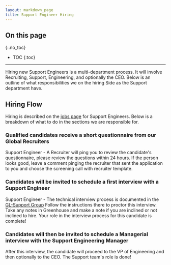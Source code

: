 ```yaml
---
layout: markdown_page
title: Support Engineer Hiring
---
```


## On this page
{:.no_toc}

- TOC
{:toc}

----

Hiring new Support Engineers is a multi-department process. It will involve Recruiting, Support, Engineering, and optionally the CEO. Below is an outline of what responsibilities we on the hiring Side as the Support department have.

## Hiring Flow

Hiring is described on the [jobs page](/job-families/engineering/support-engineer/#hiring-process) for Support Engineers. Below is a breakdown of what to do in the sections we are responsible for.

### Qualified candidates receive a short questionnaire from our Global Recruiters

Support Engineer - A Recruiter will ping you to review the candidate's questionnaire, please review the questions within 24 hours. If the person looks good, leave a comment pinging the recruiter that sent the application to you and choose the screening call with recruiter template.

### Candidates will be invited to schedule a first interview with a Support Engineer

Support Engineer - The technical interview process is documented in the [GL-Support Group](https://gitlab.com/gl-support/se-interview) Follow the instructions there to proctor this interview. Take any notes in Greenhouse and make a note if you are inclined or not inclined to hire. Your role in the interview process for this candidate is complete!

### Candidates will then be invited to schedule a Managerial interview with the Support Engineering Manager

After this interview, the candidate will proceed to the VP of Engineering and then optionally to the CEO. The Support team's role is done!
